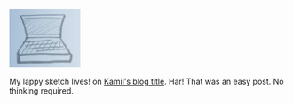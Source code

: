 <!--
.. title: Lappy sketch lives!
.. slug: lappy-sketch-lives
.. date: 2008-02-05 13:13:02-06:00
.. tags: Draw,Refried
.. category: Draw
.. link: 
.. description: 
.. type: text
-->


![Lappy](/files/2008/02/lappy.jpg)

My lappy sketch lives! on [Kamil's blog
title](http://blog.kamil.dworakowski.name/). Har! That was an easy post.
No thinking required.